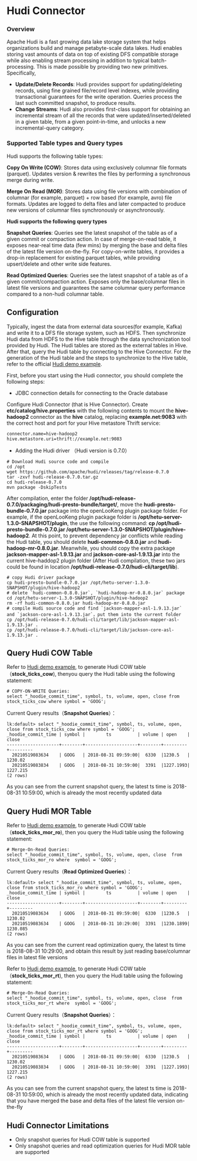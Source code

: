 # Hudi  Connector

### Overview

Apache Hudi is a fast growing data lake storage system that helps organizations build and manage petabyte-scale data lakes. Hudi enables storing vast amounts of data on top of existing DFS compatible storage while also enabling stream processing in addition to typical batch-processing. This is made possible by providing two new primitives. Specifically,

- **Update/Delete Records**: Hudi provides support for updating/deleting records, using fine grained file/record level indexes, while providing transactional guarantees for the write operation. Queries process the last such committed snapshot, to produce results.
- **Change Streams**: Hudi also provides first-class support for obtaining an incremental stream of all the records that were updated/inserted/deleted in a given table, from a given point-in-time, and unlocks a new incremental-query category.

### Supported Table types and Query types

Hudi supports the following table types:

**Copy On Write (COW)**: Stores data using exclusively columnar file formats (parquet). Updates version & rewrites the files by performing a synchronous merge during write.

**Merge On Read (MOR)**: Stores data using file versions with combination of columnar (for example, parquet) + row based (for example, avro) file formats. Updates are logged to delta files and later compacted to produce new versions of columnar files synchronously or asynchronously.

**Hudi supports the following query types**

**Snapshot Queries**: Queries see the latest snapshot of the table as of a given commit or compaction action. In case of merge-on-read table, it exposes near-real time data (few mins) by merging the base and delta files of the latest file version on-the-fly. For copy-on-write tables, it provides a drop-in replacement for existing parquet tables, while providing upsert/delete and other write side features.

**Read Optimized Queries**: Queries see the latest snapshot of a table as of a given commit/compaction action. Exposes only the base/columnar files in latest file versions and guarantees the same columnar query performance compared to a non-hudi columnar table.

## Configuration

Typically, ingest the data from external data sources(for example, Kafka) and write it to a DFS file storage system, such as HDFS. Then synchronize Hudi data from HDFS to the Hive table through the data synchronization tool provided by Hudi. The Hudi tables are stored as the external tables in Hive. After that, query the Hudi table by connecting to the Hive Connector. For the generation of the Hudi table and the steps to synchronize to the Hive table, refer to the official [Hudi demo example](https://hudi.apache.org/docs/docker_demo.html).

First, before you start using the Hudi connector, you should complete the following steps:

- JDBC connection details for connecting to the Oracle database

Configure Hudi Connector (that is Hive Connector). Create **etc/catalog/hive.properties** with the following contents to mount the **hive-hadoop2** connector as the **hive** catalog, replacing **example.net:9083** with the correct host and port for your Hive metastore Thrift service:

``` properties
connector.name=hive-hadoop2
hive.metastore.uri=thrift://example.net:9083
```

- Adding the Hudi driver （Hudi version is 0.7.0）

```properties
# Download Hudi source code and compile
cd /opt
wget https://github.com/apache/hudi/releases/tag/release-0.7.0
tar -zxvf hudi-release-0.7.0.tar.gz
cd hudi-release-0.7.0
mvn package -DskipTests
```

After compilation, enter the folder **/opt/hudi-release-0.7.0/packaging/hudi-presto-bundle/target/**, move the **hudi-presto-bundle-0.7.0.jar** package into the openLooKeng plugin package folder. For example, if the openLooKeng plugin package folder is **/opt/hetu-server-1.3.0-SNAPSHOT/plugin**, the use the following command: **cp /opt/hudi-presto-bundle-0.7.0.jar /opt/hetu-server-1.3.0-SNAPSHOT/plugin/hive-hadoop2**. At this point, to prevent dependency jar conflicts while reading the Hudi table, you should delete **hudi-common-0.8.0.jar** and **hudi-hadoop-mr-0.8.0.jar**. Meanwhile, you should copy the extra package **jackson-mapper-asl-1.9.13.jar** and **jackson-core-asl-1.9.13.jar** into the current hive-haddop2 plugin folder (After Hudi compilation, these two jars could be found in location **/opt/hudi-release-0.7.0/hudi-cli/target/lib**). 

```properties
# copy Hudi driver package
cp hudi-presto-bundle-0.7.0.jar /opt/hetu-server-1.3.0-SNAPSHOT/plugin/hive-hadoop2
# delete `hudi-common-0.8.0.jar`, `hudi-hadoop-mr-0.8.0.jar` package
cd /opt/hetu-server-1.3.0-SNAPSHOT/plugin/hive-hadoop2
rm -rf hudi-common-0.8.0.jar hudi-hadoop-mr-0.8.0.jar
# compile Hudi source code and find `jackson-mapper-asl-1.9.13.jar` and `jackson-core-asl-1.9.13.jar`，put them into the current folder
cp /opt/hudi-release-0.7.0/hudi-cli/target/lib/jackson-mapper-asl-1.9.13.jar .
cp /opt/hudi-release-0.7.0/hudi-cli/target/lib/jackson-core-asl-1.9.13.jar .
```

## Query Hudi COW Table

Refer to [Hudi demo example](https://hudi.apache.org/docs/docker_demo.html), to generate Hudi COW table（**stock_ticks_cow**), thenyou query the Hudi table using the following statement:

    # COPY-ON-WRITE Queries: 
    select "_hoodie_commit_time", symbol, ts, volume, open, close from stock_ticks_cow where symbol = 'GOOG';

Current Query results（**Snapshot Queries**）：

    lk:default> select "_hoodie_commit_time", symbol, ts, volume, open, close from stock_ticks_cow where symbol = 'GOOG';
    _hoodie_commit_time | symbol |        ts          | volume | open    | close
    --------------------+--------+--------------------+--------+---------+---------
      20210519083634    | GOOG   | 2018-08-31 09:59:00|  6330  |1230.5   | 1230.02
      20210519083834    | GOOG   | 2018-08-31 10:59:00|  3391  |1227.1993| 1227.215
    (2 rows)

As you can see from the current snapshot query, the latest ts time is 2018-08-31 10:59:00, which is already the most recently updated data

## Query Hudi MOR Table

Refer to [Hudi demo example](https://hudi.apache.org/docs/docker_demo.html), to generate Hudi COW table（**stock_ticks_mor_ro**), then you query the Hudi table using the following statement:

    # Merge-On-Read Queries:
    select "_hoodie_commit_time", symbol, ts, volume, open, close  from stock_ticks_mor_ro where  symbol = 'GOOG';


Current Query results（**Read Optimized Queries**）：

    lk:default> select "_hoodie_commit_time", symbol, ts, volume, open, close from stock_ticks_mor_ro where symbol = 'GOOG';
    _hoodie_commit_time | symbol |        ts          | volume | open    | close
    --------------------+--------+--------------------+--------+---------+---------
      20210519083634    | GOOG   | 2018-08-31 09:59:00|  6330  |1230.5   | 1230.02
      20210519083634    | GOOG   | 2018-08-31 10:29:00|  3391  |1230.1899| 1230.085
    (2 rows)

As you can see from the current read optimization query, the latest ts time is 2018-08-31 10:29:00, and  obtain this result by just reading base/columnar files in latest file versions

Refer to [Hudi demo example](https://hudi.apache.org/docs/docker_demo.html), to generate Hudi COW table（**stock_ticks_mor_rt**), then you query the Hudi table using the following statement:

    # Merge-On-Read Queries:
    select "_hoodie_commit_time", symbol, ts, volume, open, close  from stock_ticks_mor_rt where  symbol = 'GOOG';

Current Query results（**Snapshot Queries**）：

    lk:default> select "_hoodie_commit_time", symbol, ts, volume, open, close from stock_ticks_mor_rt where symbol = 'GOOG';
    _hoodie_commit_time | symbol |        ts          | volume | open    | close
    --------------------+--------+--------------------+--------+---------+---------
      20210519083634    | GOOG   | 2018-08-31 09:59:00|  6330  |1230.5   | 1230.02
      20210519083834    | GOOG   | 2018-08-31 10:59:00|  3391  |1227.1993| 1227.215
    (2 rows)

As you can see from the current snapshot query, the latest ts time is 2018-08-31 10:59:00, which is already the most recently updated data, indicating that you have merged the base and delta files of the latest file version on-the-fly

## Hudi Connector Limitations

- Only snapshot queries for Hudi COW table is supported
- Only snapshot queries and read optimization queries for Hudi MOR table are supported


